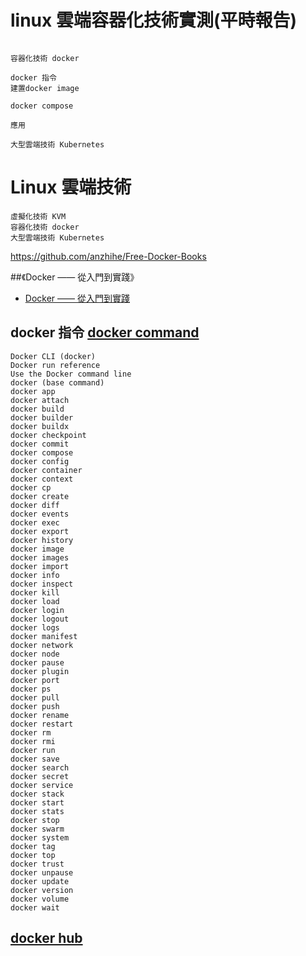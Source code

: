 # linux 雲端容器化技術實測(平時報告)
```

容器化技術 docker

docker 指令
建置docker image

docker compose

應用
```

```
大型雲端技術 Kubernetes

```
# Linux 雲端技術
```
虛擬化技術 KVM
容器化技術 docker
大型雲端技術 Kubernetes
```

https://github.com/anzhihe/Free-Docker-Books

##《Docker —— 從入門到實踐》

- [Docker —— 從入門到實踐](https://philipzheng.gitbook.io/docker_practice/)


## docker 指令 [docker command](https://docs.docker.com/engine/reference/commandline/cli/)
```
Docker CLI (docker)
Docker run reference
Use the Docker command line
docker (base command)
docker app
docker attach
docker build
docker builder
docker buildx
docker checkpoint
docker commit
docker compose
docker config
docker container
docker context
docker cp
docker create
docker diff
docker events
docker exec
docker export
docker history
docker image
docker images
docker import
docker info
docker inspect
docker kill
docker load
docker login
docker logout
docker logs
docker manifest
docker network
docker node
docker pause
docker plugin
docker port
docker ps
docker pull
docker push
docker rename
docker restart
docker rm
docker rmi
docker run
docker save
docker search
docker secret
docker service
docker stack
docker start
docker stats
docker stop
docker swarm
docker system
docker tag
docker top
docker trust
docker unpause
docker update
docker version
docker volume
docker wait
```

## [docker hub](https://hub.docker.com/)

